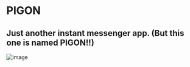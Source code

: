 # PIGON
## Just another instant messenger app. (But this one is named PIGON!!)

![image](https://upload.wikimedia.org/wikipedia/commons/thumb/e/ee/Homing_pigeon.jpg/745px-Homing_pigeon.jpg)